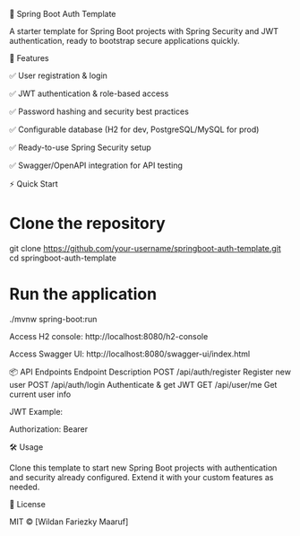 🌱 Spring Boot Auth Template

A starter template for Spring Boot projects with Spring Security and JWT authentication, ready to bootstrap secure applications quickly.

🚀 Features

✅ User registration & login

✅ JWT authentication & role-based access

✅ Password hashing and security best practices

✅ Configurable database (H2 for dev, PostgreSQL/MySQL for prod)

✅ Ready-to-use Spring Security setup

✅ Swagger/OpenAPI integration for API testing

⚡ Quick Start
# Clone the repository
git clone https://github.com/your-username/springboot-auth-template.git
cd springboot-auth-template

# Run the application
./mvnw spring-boot:run


Access H2 console: http://localhost:8080/h2-console

Access Swagger UI: http://localhost:8080/swagger-ui/index.html

📦 API Endpoints
Endpoint	Description
POST /api/auth/register	Register new user
POST /api/auth/login	Authenticate & get JWT
GET /api/user/me	Get current user info

JWT Example:

Authorization: Bearer <token>

🛠️ Usage

Clone this template to start new Spring Boot projects with authentication and security already configured. Extend it with your custom features as needed.

📄 License

MIT © [Wildan Fariezky Maaruf]
